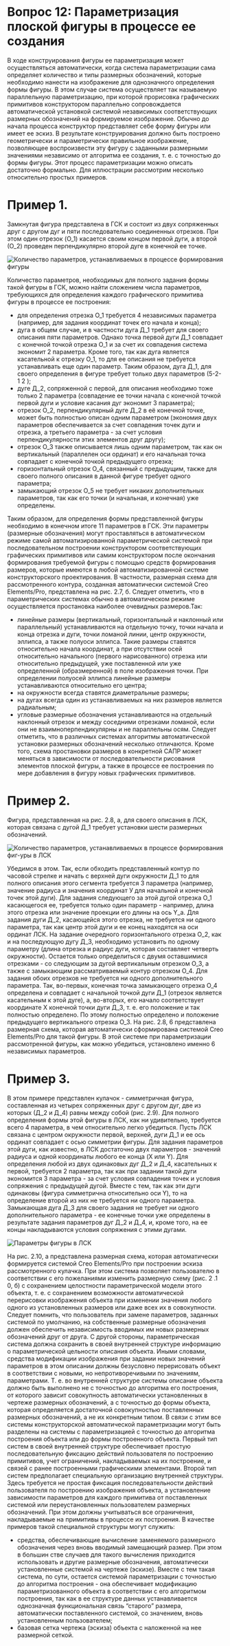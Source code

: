 # Вопрос 12: Параметризация плоской фигуры в процессе ее создания
  В ходе конструирования фигуры ее параметризация может осуществляться автоматически, когда система параметризации сама определяет количество и типы размерных обозначений, которые необходимо нанести на изображение для однозначного определения формы фигуры. В этом случае система осуществляет так называемую параллельную параметризацию, при которой прорисовка графических примитивов конструктором параллельно сопровождается автоматической установкой системой независимых соответствующих размерных обозначений на формируемое изображение.
Обычно до начала процесса конструктор представляет себе форму фигуры или имеет ее эскиз. В результате конструирования должно быть построено геометрически и параметрически правильное изображение, позволяющее воспроизвести эту фигуру с заданными размерными значениями независимо от алгоритма ее создания, т. е. с точностью до формы фигуры. Этот процесс параметризации можно описать достаточно формально. Для иллюстрации рассмотрим несколько относительно простых примеров.

# Пример 1. 
Замкнутая фигура представлена в ГСК и состоит из двух сопряженных друг с другом дуг и пяти последовательно соединенных отрезков. При этом один отрезок (O_1) касается своим концом первой дуги, а второй (О_2) проведен перпендикулярно второй дуге в конечной ее точке.

![ Количество параметров, устанавливаемых в процессе формирования фигуры](../resources/imgs/12/12_1.jpg)

  Количество параметров, необходимых для полного задания формы такой фигуры в ГСК, можно найти сложением числа параметров, требующихся для определения каждого графического примитива фигуры в процессе ее построения:
- для определения отрезка О_1 требуется 4 независимых параметра (например, для задания координат точек его начала и конца);
- дуга в общем случае, и в частности дуга Д_1 требует для своего описания пяти параметров.
  Однако точка первой дуги Д_1 совпадает с конечной точкой отрезка О_1 и за счет их совпадения система экономит 2 параметра. Кроме того, так как дуга является касательной к отрезку О_1, то для ее описания не требуется устанавливать еще один параметр. Таким образом, дуга Д_1, для своего определения в фигуре требует только двух параметров (5-2-1 2 ); 
- дуге Д_2, сопряженной с первой, для описания необходимо тоже только 2 параметра (совпадение ее точки начала с конечной точкой первой дуги и условие касания дуг экономит 3 параметра); 
- отрезок О_2, перпендикулярный дуге Д_2 в её конечной точке, может быть полностью описан одним параметром (экономия двух параметров обеспечивается за счет совпадения точек дуги и отрезка, а третьего параметра - за счет условия перпендикулярности этих элементов друг другу); 
- отрезок О_3 также описывается лишь одним параметром, так как он вертикальный (параллелен оси ординат) и его начальная точка совпадает с конечной точкой предыдущего отрезка; 
- горизонтальный отрезок О_4, связанный с предыдущим, также для своего полного описания в данной фигуре требует одного параметра;
- замыкающий отрезок О_5 не требует никаких дополнительных параметров, так как его точки (и начальная, и конечная) уже определены.

Таким образом, для определения формы представленной фигуры необходимо в конечном итоге 11 параметров в ГСК. Эти параметры (размерные обозначения) могут проставляться в автоматическом режиме самой автоматизированной параметрической системой при последовательном построении конструктором соответствующих графических примитивов или самим конструктором после окончания формирования требуемой фигуры с помощью средств формирования размеров, которые имеются в любой автоматизированной системе конструкторского проектирования. В частности, размерная схема для рассмотренного контура, созданная автоматически системой Сгео Elements/Pro, представлена на рис. 2.7, б. Следует отметить, что в параметрических системах обычно в автоматическом режиме осуществляется простановка наиболее очевидных размеров.Так: 
- линейные размеры (вертикальный, горизонтальный и наклонный или параллельный) устанавливаются на отдельную точку, точки начала и конца отрезка и дуги, точки ломаной линии, центр окружности, эллипса, а также полуоси эллипса. Такие размеры ставятся относительно начала координат, а при отсутствии осей относительно начального (первого нарисованного) отрезка или относительно предыдущей, уже поставленной или уже определенной (образмеренной) в поле изображения точки. При определении полуосей эллипса линейные размеры устанавливаются относительно его центра;
- на окружности всегда ставятся диаметральные размеры;
- на дугах всегда один из устанавливаемых на них размеров является радиальным;
- угловые размерные обозначения устанавливаются на отдельный наклонный отрезок и между соседними отрезками ломаной, если они не взаимноперпендикулярны и не параллельны осям.
Следует отметить, что в различных системах алгоритмы автоматической установки размерных обозначений несколько отличаются. Кроме того, схема простановки размеров в конкретной САПР может меняться в зависимости от последовательности рисования элементов плоской фигуры, а также в процессе ее построения по мере добавления в фигуру новых графических примитивов.
# Пример 2.
Фигура, представленная на рис. 2.8, а, для своего описания в ЛСК, которая связана с дугой Д_1 требует установки шести размерных обозначений.

![Количество параметров, устанавливаемых в процессе формирования фиг-уры в ЛСК](../resources/imgs/12/12_2.jpg)

Убедимся в этом. Так, если обходить представленный контур по часовой стрелке и начать с верхней дуги окружности Д_1 то для полного описания этого сегмента требуется 3 параметра (например, значение радиуса и значения координат У для начальной и конечной точек этой дуги). Для задания следующего за этой дугой отрезка О_1 касающегося ее, требуется только один параметр - например, длина этого отрезка или значение проекции его длины на ось Y_а. Для задания дуги Д_2, касающейся этого отрезка, не требуется ни одного параметра, так как центр этой дуги и ее конец находятся на оси ординат ЛСК. На задание очередного горизонтального отрезка О_2, как и на последующую дугу Д_3, необходимо установить по одному параметру (длина отрезка и радиус дуги, которая составляет четверть окружности). Остается только 
определиться с двумя оставшимися отрезками - со следующим за дугой вертикальным отрезком О_3, а также с замыкающим рассматриваемый контур отрезком О_4. Для задания обоих отрезков не требуется ни одного дополнительного параметра. Так, во-первых, конечная точка замыкающего отрезка О_4 определена и совпадает с начальной точкой дуги Д_1 (отрезок является касательным к этой дуге), а, во-вторых, его начало соответствует координате X конечной точки дуги Д_3, т. е. его положение и так полностью определено. По этому полностью определено и положение предыдущего вертикального отрезка О_3. На рис. 2.8, 6 представлена размерная схема, которая автоматически сформирована системой Creo Elements/Pro для такой фигуры. В этой системе при параметризации рассмотренной фигуры, как можно убедиться, установлено именно 6 независимых параметров.
# Пример 3. 
  В этом примере представлен кулачок - симметричная фигура, составленная из четырех сопряженных друг с другом дуг, две из которых (Д_2 и Д_4) равны между собой (рис. 2.9). Для полного определения формы этой фигуры в ЛСК, как ни удивительно, требуется всего 4 параметра, в чем относительно легко убедиться. Пусть ЛСК связана с центром окружности первой, верхней, дуги Д_1 и ее ось ординат совпадает с осью 
симметрии фигуры. Для задания параметров этой дуги, как известно, в ЛСК достаточно двух параметров - значений радиуса и одной координаты любого ее конца (X или Y). Для определения любой из двух одинаковых дуг Д_2 и Д_4, касательных к первой, требуется 2 параметра, так как при задании такой дуги экономится 3 параметра - за счет условия совпадения точек и условия сопряжения с предыдущей дугой. Вместе с тем, так как эти дуги одинаковы (фигура симметрична относительно оси Y), то на определение второй из них не требуется ни одного параметра.
Замыкающая дуга Д_3 для своего задания не требует ни одного дополнительного параметра - ее конечные точки уже определены в результате задания параметров дуг Д_2 и Д_4, и, кроме того, на ее концы накладываются условия сопряжения с этими дугами. 

![Параметры фигуры в ЛСК](../resources/imgs/12/12_3.jpg)

На рис. 2.10, а представлена размерная схема, которая автоматически формируется системой Сгео Elements/Pro при построении эскиза рассмотренного кулачка. При этом система позволяет пользователю в соответствии с его пожеланиями изменить размерную схему (рис. 2 .1 0, б) с сохранением целостности параметрической модели этого объекта, т. е. с сохранением возможности автоматической перерисовки изображения объекта при изменении значения любого одного из установленных размеров или даже всех их в совокупности. Следует помнить, что пользователь при замене параметров, заданных системой по умолчанию, на собственные размерные обозначения должен обеспечить независимость вводимых им новых размерных обозначений друг от друга.
  С другой стороны, параметрическая система должна сохранить в своей внутренней структуре информацию о параметрической цельности описания объекта. Иными словами, средства модификации изображения при задании новых значений параметров в этом описании должны безусловно перерисовать объект в соответствии с новыми, но непротиворечивыми по значениям, параметрами. Т. е. во внутренней структуре системы описание объекта должно быть выполнено не с точностью до алгоритма его построения, от которого зависит совокупность автоматически установленных в чертеже размерных обозначений, а с точностью до формы объекта, которая определяется достаточной совокупностью поставленных размерных обозначений, а не их конкретным типом. В связи с этим все системы конструкторской автоматической параметризации могут быть разделены на системы с параметризацией с точностью до алгоритма построения объекта или до формы построенного объекта. Первый тип систем в своей внутренней структуре обеспечивает простую последовательную фиксацию действий пользователя по построению примитивов, учет ограничений, накладываемых на их построение, и связей с ранее построенными графическими элементами. Второй тип систем предполагает специальную организацию внутренней структуры. Здесь требуется не простая фиксация последовательности действий пользователя по построению изображения объекта, а установление зависимости параметров для каждого примитива от поставленных системой или 
переустановленных пользователем размерных обозначений. При этом должны учитываться все ограничения, накладываемые на примитивы в процессе их построения. В качестве примеров такой специальной структуры могут служить: 
- средства, обеспечивающие вычисление заменяемого размерного обозначения через вновь вводимый замещающий размер. При этом в большин
стве случаев для такого вычисления приходится использовать и другие размерные обозначения, автоматически установленные системой на чертеже (эскизе). Вместе с тем такая система, по сути, остается системой параметризации с точностью до алгоритма построения - она обеспечивает модификацию параметризованного объекта в соответствии с его алгоритмом построения, так как в ее структуре данных устанавливается однозначная функциональная связь “старого” размера, автоматически поставленного системой, со значением, вновь установленным пользователем;
- базовая сетка чертежа (эскиза) объекта с наложенной на нее размерной сеткой.
